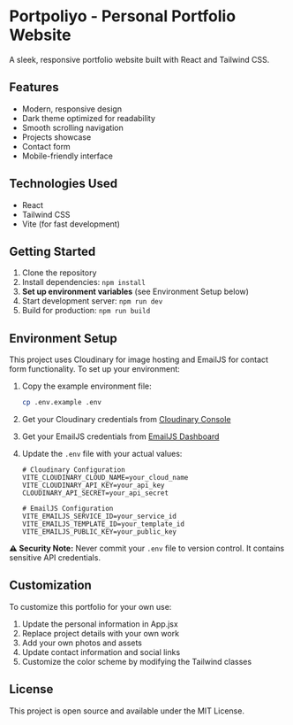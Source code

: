 # Portpoliyo - Personal Portfolio Website

A sleek, responsive portfolio website built with React and Tailwind CSS.

## Features

- Modern, responsive design
- Dark theme optimized for readability
- Smooth scrolling navigation
- Projects showcase
- Contact form
- Mobile-friendly interface

## Technologies Used

- React
- Tailwind CSS
- Vite (for fast development)

## Getting Started

1. Clone the repository
2. Install dependencies: `npm install`
3. **Set up environment variables** (see Environment Setup below)
4. Start development server: `npm run dev`
5. Build for production: `npm run build`

## Environment Setup

This project uses Cloudinary for image hosting and EmailJS for contact form functionality. To set up your environment:

1. Copy the example environment file:
   ```bash
   cp .env.example .env
   ```

2. Get your Cloudinary credentials from [Cloudinary Console](https://cloudinary.com/console)

3. Get your EmailJS credentials from [EmailJS Dashboard](https://www.emailjs.com/)

4. Update the `.env` file with your actual values:
   ```
   # Cloudinary Configuration
   VITE_CLOUDINARY_CLOUD_NAME=your_cloud_name
   VITE_CLOUDINARY_API_KEY=your_api_key
   CLOUDINARY_API_SECRET=your_api_secret

   # EmailJS Configuration
   VITE_EMAILJS_SERVICE_ID=your_service_id
   VITE_EMAILJS_TEMPLATE_ID=your_template_id
   VITE_EMAILJS_PUBLIC_KEY=your_public_key
   ```

**⚠️ Security Note:** Never commit your `.env` file to version control. It contains sensitive API credentials.

## Customization

To customize this portfolio for your own use:

1. Update the personal information in App.jsx
2. Replace project details with your own work
3. Add your own photos and assets
4. Update contact information and social links
5. Customize the color scheme by modifying the Tailwind classes

## License

This project is open source and available under the MIT License.
